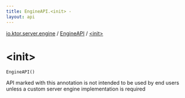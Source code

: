 ```yaml
---
title: EngineAPI.<init> - 
layout: api
---
```


<div class='api-docs-breadcrumbs'><a href="../index.html">io.ktor.server.engine</a> / <a href="index.html">EngineAPI</a> / <a href="./-init-.html">&lt;init&gt;</a></div>

# &lt;init&gt;

<div class="signature"><code><span class="identifier">EngineAPI</span><span class="symbol">(</span><span class="symbol">)</span></code></div>

API marked with this annotation is not intended to be used by end users
unless a custom server engine implementation is required

